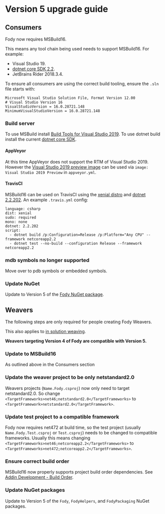 <!--
This file was generate by MarkdownSnippets.
Source File: /pages/mdsource/upgradeGuideV5.source.md
To change this file edit the source file and then re-run the generation using either the dotnet global tool (https://github.com/SimonCropp/MarkdownSnippets#markdownsnippetstool) or using the api (https://github.com/SimonCropp/MarkdownSnippets#running-as-a-unit-test).
-->
# Version 5 upgrade guide


## Consumers

Fody now requires MSBuild16.

This means any tool chain being used needs to support MSBuild16. For example:

 * Visual Studio 19.
 * [dotnet core SDK 2.2](https://dotnet.microsoft.com/download/dotnet-core/2.2).
 * JetBrains Rider 2018.3.4.

To ensure all consumers are using the correct build tooling, ensure the `.sln` file starts with:

```
Microsoft Visual Studio Solution File, Format Version 12.00
# Visual Studio Version 16
VisualStudioVersion = 16.0.28721.148
MinimumVisualStudioVersion = 16.0.28721.148
```


### Build server

To use MSBuild install [Build Tools for Visual Studio 2019](https://visualstudio.microsoft.com/downloads/#vstool-2019). To use dotnet build install the current [dotnet core SDK](https://dotnet.microsoft.com/download/dotnet-core/2.2).


#### AppVeyor

At this time AppVeyor does not support the RTM of Visual Studio 2019. However the [Visual Studio 2019 preview image](https://www.appveyor.com/docs/build-environment/#visual-studio-preview-images) can be used via `image: Visual Studio 2019 Preview` in `appveyor.yml`.


#### TravisCI

MSBuild16 can be used on TravisCI using the [xenial distro](https://docs.travis-ci.com/user/reference/xenial/) and [dotnet 2.2.202](https://docs.travis-ci.com/user/languages/csharp/#net-core). An example `.travis.yml` config:

```
language: csharp
dist: xenial
sudo: required
mono: none
dotnet: 2.2.202
script:
  - dotnet build /p:Configuration=Release /p:Platform="Any CPU" --framework netcoreapp2.2
  - dotnet test --no-build --configuration Release --framework netcoreapp2.2
```


### mdb symbols no longer supported

Move over to pdb symbols or embedded symbols.


### Update NuGet

Update to Version 5 of the [Fody NuGet package](https://www.nuget.org/packages/Fody/).


## Weavers

The following steps are only required for people creating Fody Weavers.

This also applies to [in solution weaving](in-solution-weaving.md).

**Weavers targeting Version 4 of Fody are compatible with Version 5.**


### Update to MSBuild16

As outlined above in the Consumers section


### Update the weaver project to be only netstandard2.0

Weavers projects (`Name.Fody.csproj`) now only need to target netstandard2.0. So change `<TargetFrameworks>net46;netstandard2.0</TargetFrameworks>` to `<TargetFramework>netstandard2.0</TargetFramework>`.


### Update test project to a compatible framework

Fody now requires net472 at build time, so the test project (usually `Name.Fody.Test.csproj` or `Test.csproj`) needs to be changed to compatible frameworks. Usually this means changing `<TargetFrameworks>net46;netcoreapp2.2</TargetFrameworks>` to `<TargetFrameworks>net472;netcoreapp2.2</TargetFrameworks>`.


### Ensure correct build order

MSBuild16 now properly supports project build order dependencies. See [Addin Development - Build Order](addin-development.md#build-order).


### Update NuGet packages

Update to Version 5 of the `Fody`, `FodyHelpers`, and `FodyPackaging` NuGet packages.
